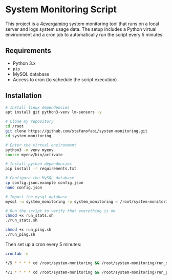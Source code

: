# System Monitoring Script
This project is a [4evergaming](https://4evergaming.com.ar/status) system monitoring tool that runs on a local server and logs system usage data. The setup includes a Python virtual environment and a cron job to automatically run the script every 5 minutes.

## Requirements

- Python 3.x
- `pip`
- MySQL database
- Access to cron (to schedule the script execution)

## Installation
```bash
# Install linux dependencies
apt install git python3-venv lm-sensors -y

# Clone my repository
cd /root
git clone https://github.com/stefanofabi/system-monitoring.git
cd system-monitoring

# Enter the virtual environment
python3 -m venv myenv
source myenv/bin/activate

# Install python dependencies
pip install -r requirements.txt

# Configure the MySQL database
cp config.json.example config.json
nano config.json

# Import the mysql database
mysql -u system_monitoring -p system_monitoring < /root/system-monitoring/database/structure.sql

# Run the script to verify that everything is ok
chmod +x run_stats.sh
./run_stats.sh

chmod +x run_ping.sh
./run_ping.sh
```

Then set up a cron every 5 minutes:
```bash
crontab -e

*/5 * * * * cd /root/system-monitoring && /root/system-monitoring/run_stats.sh > /root/system-monitoring/stats.log 2>&1

*/1 * * * * cd /root/system-monitoring && /root/system-monitoring/run_ping.sh > /root/system-monitoring/ping.log 2>&1

```
